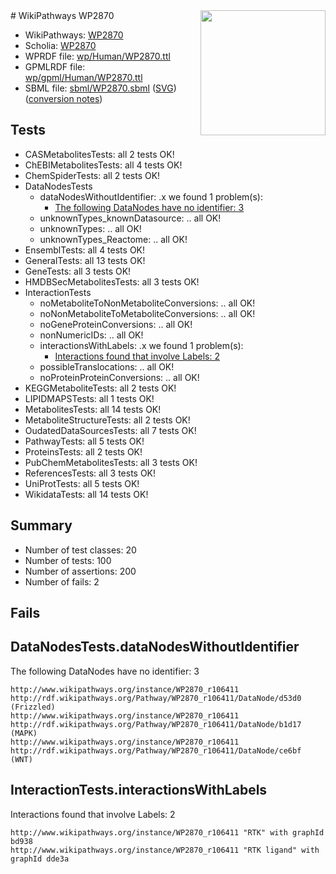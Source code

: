 <img style="float: right; width: 200px" src="../logo.png" />
# WikiPathways WP2870

* WikiPathways: [WP2870](https://identifiers.org/wikipathways:WP2870)
* Scholia: [WP2870](https://scholia.toolforge.org/wikipathways/WP2870)
* WPRDF file: [wp/Human/WP2870.ttl](../wp/Human/WP2870.ttl)
* GPMLRDF file: [wp/gpml/Human/WP2870.ttl](../wp/gpml/Human/WP2870.ttl)
* SBML file: [sbml/WP2870.sbml](../sbml/WP2870.sbml) ([SVG](../sbml/WP2870.svg)) ([conversion notes](../sbml/WP2870.txt))

## Tests
* CASMetabolitesTests: all 2 tests OK!
* ChEBIMetabolitesTests: all 4 tests OK!
* ChemSpiderTests: all 2 tests OK!
* DataNodesTests
    * dataNodesWithoutIdentifier: .x we found 1 problem(s):
        * [The following DataNodes have no identifier: 3](#d2d32fa2)
    * unknownTypes_knownDatasource: .. all OK!
    * unknownTypes: .. all OK!
    * unknownTypes_Reactome: .. all OK!
* EnsemblTests: all 4 tests OK!
* GeneralTests: all 13 tests OK!
* GeneTests: all 3 tests OK!
* HMDBSecMetabolitesTests: all 3 tests OK!
* InteractionTests
    * noMetaboliteToNonMetaboliteConversions: .. all OK!
    * noNonMetaboliteToMetaboliteConversions: .. all OK!
    * noGeneProteinConversions: .. all OK!
    * nonNumericIDs: .. all OK!
    * interactionsWithLabels: .x we found 1 problem(s):
        * [Interactions found that involve Labels: 2](#630d2679)
    * possibleTranslocations: .. all OK!
    * noProteinProteinConversions: .. all OK!
* KEGGMetaboliteTests: all 2 tests OK!
* LIPIDMAPSTests: all 1 tests OK!
* MetabolitesTests: all 14 tests OK!
* MetaboliteStructureTests: all 2 tests OK!
* OudatedDataSourcesTests: all 7 tests OK!
* PathwayTests: all 5 tests OK!
* ProteinsTests: all 2 tests OK!
* PubChemMetabolitesTests: all 3 tests OK!
* ReferencesTests: all 3 tests OK!
* UniProtTests: all 5 tests OK!
* WikidataTests: all 14 tests OK!


## Summary

* Number of test classes: 20
* Number of tests: 100
* Number of assertions: 200
* Number of fails: 2

## Fails

<a name="d2d32fa2" />

## DataNodesTests.dataNodesWithoutIdentifier

The following DataNodes have no identifier: 3
```
http://www.wikipathways.org/instance/WP2870_r106411 http://rdf.wikipathways.org/Pathway/WP2870_r106411/DataNode/d53d0 (Frizzled)
http://www.wikipathways.org/instance/WP2870_r106411 http://rdf.wikipathways.org/Pathway/WP2870_r106411/DataNode/b1d17 (MAPK)
http://www.wikipathways.org/instance/WP2870_r106411 http://rdf.wikipathways.org/Pathway/WP2870_r106411/DataNode/ce6bf (WNT)
```

<a name="630d2679" />

## InteractionTests.interactionsWithLabels

Interactions found that involve Labels: 2
```
http://www.wikipathways.org/instance/WP2870_r106411 "RTK" with graphId bd938
http://www.wikipathways.org/instance/WP2870_r106411 "RTK ligand" with graphId dde3a
```

